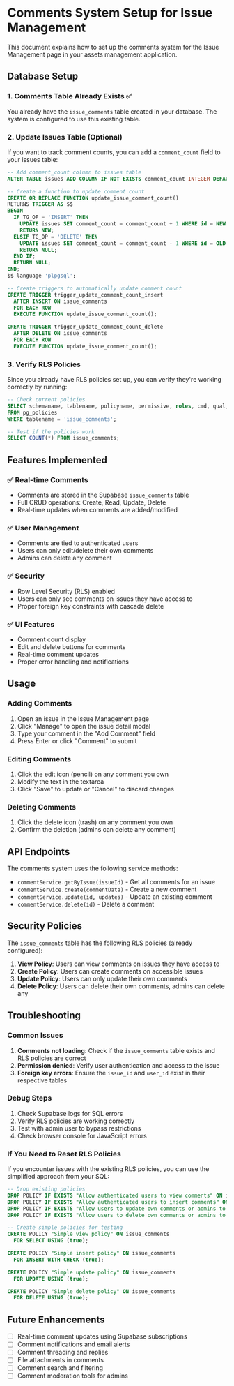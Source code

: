 # Comments System Setup for Issue Management

This document explains how to set up the comments system for the Issue Management page in your assets management application.

## Database Setup

### 1. Comments Table Already Exists ✅

You already have the `issue_comments` table created in your database. The system is configured to use this existing table.

### 2. Update Issues Table (Optional)

If you want to track comment counts, you can add a `comment_count` field to your issues table:

```sql
-- Add comment_count column to issues table
ALTER TABLE issues ADD COLUMN IF NOT EXISTS comment_count INTEGER DEFAULT 0;

-- Create a function to update comment count
CREATE OR REPLACE FUNCTION update_issue_comment_count()
RETURNS TRIGGER AS $$
BEGIN
  IF TG_OP = 'INSERT' THEN
    UPDATE issues SET comment_count = comment_count + 1 WHERE id = NEW.issue_id;
    RETURN NEW;
  ELSIF TG_OP = 'DELETE' THEN
    UPDATE issues SET comment_count = comment_count - 1 WHERE id = OLD.issue_id;
    RETURN NULL;
  END IF;
  RETURN NULL;
END;
$$ language 'plpgsql';

-- Create triggers to automatically update comment count
CREATE TRIGGER trigger_update_comment_count_insert
  AFTER INSERT ON issue_comments
  FOR EACH ROW
  EXECUTE FUNCTION update_issue_comment_count();

CREATE TRIGGER trigger_update_comment_count_delete
  AFTER DELETE ON issue_comments
  FOR EACH ROW
  EXECUTE FUNCTION update_issue_comment_count();
```

### 3. Verify RLS Policies

Since you already have RLS policies set up, you can verify they're working correctly by running:

```sql
-- Check current policies
SELECT schemaname, tablename, policyname, permissive, roles, cmd, qual, with_check 
FROM pg_policies 
WHERE tablename = 'issue_comments';

-- Test if the policies work
SELECT COUNT(*) FROM issue_comments;
```

## Features Implemented

### ✅ **Real-time Comments**
- Comments are stored in the Supabase `issue_comments` table
- Full CRUD operations: Create, Read, Update, Delete
- Real-time updates when comments are added/modified

### ✅ **User Management**
- Comments are tied to authenticated users
- Users can only edit/delete their own comments
- Admins can delete any comment

### ✅ **Security**
- Row Level Security (RLS) enabled
- Users can only see comments on issues they have access to
- Proper foreign key constraints with cascade delete

### ✅ **UI Features**
- Comment count display
- Edit and delete buttons for comments
- Real-time comment updates
- Proper error handling and notifications

## Usage

### Adding Comments
1. Open an issue in the Issue Management page
2. Click "Manage" to open the issue detail modal
3. Type your comment in the "Add Comment" field
4. Press Enter or click "Comment" to submit

### Editing Comments
1. Click the edit icon (pencil) on any comment you own
2. Modify the text in the textarea
3. Click "Save" to update or "Cancel" to discard changes

### Deleting Comments
1. Click the delete icon (trash) on any comment you own
2. Confirm the deletion (admins can delete any comment)

## API Endpoints

The comments system uses the following service methods:

- `commentService.getByIssue(issueId)` - Get all comments for an issue
- `commentService.create(commentData)` - Create a new comment
- `commentService.update(id, updates)` - Update an existing comment
- `commentService.delete(id)` - Delete a comment

## Security Policies

The `issue_comments` table has the following RLS policies (already configured):

1. **View Policy**: Users can view comments on issues they have access to
2. **Create Policy**: Users can create comments on accessible issues
3. **Update Policy**: Users can only update their own comments
4. **Delete Policy**: Users can delete their own comments, admins can delete any

## Troubleshooting

### Common Issues

1. **Comments not loading**: Check if the `issue_comments` table exists and RLS policies are correct
2. **Permission denied**: Verify user authentication and access to the issue
3. **Foreign key errors**: Ensure the `issue_id` and `user_id` exist in their respective tables

### Debug Steps

1. Check Supabase logs for SQL errors
2. Verify RLS policies are working correctly
3. Test with admin user to bypass restrictions
4. Check browser console for JavaScript errors

### If You Need to Reset RLS Policies

If you encounter issues with the existing RLS policies, you can use the simplified approach from your SQL:

```sql
-- Drop existing policies
DROP POLICY IF EXISTS "Allow authenticated users to view comments" ON issue_comments;
DROP POLICY IF EXISTS "Allow authenticated users to insert comments" ON issue_comments;
DROP POLICY IF EXISTS "Allow users to update own comments or admins to update any" ON issue_comments;
DROP POLICY IF EXISTS "Allow users to delete own comments or admins to delete any" ON issue_comments;

-- Create simple policies for testing
CREATE POLICY "Simple view policy" ON issue_comments
  FOR SELECT USING (true);

CREATE POLICY "Simple insert policy" ON issue_comments
  FOR INSERT WITH CHECK (true);

CREATE POLICY "Simple update policy" ON issue_comments
  FOR UPDATE USING (true);

CREATE POLICY "Simple delete policy" ON issue_comments
  FOR DELETE USING (true);
```

## Future Enhancements

- [ ] Real-time comment updates using Supabase subscriptions
- [ ] Comment notifications and email alerts
- [ ] Comment threading and replies
- [ ] File attachments in comments
- [ ] Comment search and filtering
- [ ] Comment moderation tools for admins
